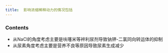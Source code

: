 ```yaml
---
title:  影响浓缩稀释动力的情况包括
--- 
```

### Contents
- 从NaCl的角度考虑主要是呋噻米等袢利尿剂导致钠钾-二氯同向转运体的抑制
- 从尿素角度考虑主要是营养不良等原因导致尿素生成减少
